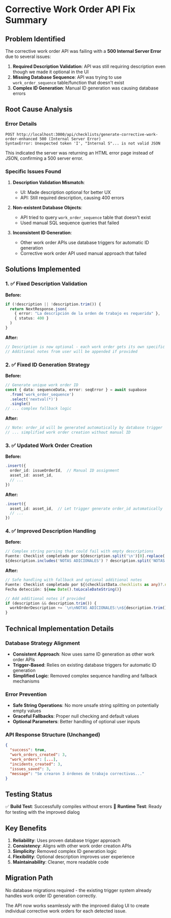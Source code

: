 # Corrective Work Order API Fix Summary

## Problem Identified

The corrective work order API was failing with a **500 Internal Server Error** due to several issues:

1. **Required Description Validation**: API was still requiring description even though we made it optional in the UI
2. **Missing Database Sequence**: API was trying to use `work_order_sequence` table/function that doesn't exist
3. **Complex ID Generation**: Manual ID generation was causing database errors

## Root Cause Analysis

### Error Details
```
POST http://localhost:3000/api/checklists/generate-corrective-work-order-enhanced 500 (Internal Server Error)
SyntaxError: Unexpected token 'I', "Internal S"... is not valid JSON
```

This indicated the server was returning an HTML error page instead of JSON, confirming a 500 server error.

### Specific Issues Found

1. **Description Validation Mismatch**: 
   - UI: Made description optional for better UX
   - API: Still required description, causing 400 errors

2. **Non-existent Database Objects**:
   - API tried to query `work_order_sequence` table that doesn't exist
   - Used manual SQL sequence queries that failed

3. **Inconsistent ID Generation**:
   - Other work order APIs use database triggers for automatic ID generation
   - Corrective work order API used manual approach that failed

## Solutions Implemented

### 1. ✅ Fixed Description Validation
**Before:**
```typescript
if (!description || !description.trim()) {
  return NextResponse.json(
    { error: "La descripción de la orden de trabajo es requerida" },
    { status: 400 }
  )
}
```

**After:**
```typescript
// Description is now optional - each work order gets its own specific description
// Additional notes from user will be appended if provided
```

### 2. ✅ Fixed ID Generation Strategy
**Before:**
```typescript
// Generate unique work order ID
const { data: sequenceData, error: seqError } = await supabase
  .from('work_order_sequence')
  .select('nextval(*)')
  .single()
// ... complex fallback logic
```

**After:**
```typescript
// Note: order_id will be generated automatically by database trigger
// ... simplified work order creation without manual ID
```

### 3. ✅ Updated Work Order Creation
**Before:**
```typescript
.insert({
  order_id: issueOrderId,  // Manual ID assignment
  asset_id: asset_id,
  // ...
})
```

**After:**
```typescript
.insert({
  asset_id: asset_id,  // Let trigger generate order_id automatically
  // ...
})
```

### 4. ✅ Improved Description Handling
**Before:**
```typescript
// Complex string parsing that could fail with empty descriptions
Fuente: Checklist completado por ${description.split('\n')[0].replace('...', '')}
${description.includes('NOTAS ADICIONALES') ? description.split('NOTAS ADICIONALES:')[1] : ''}
```

**After:**
```typescript
// Safe handling with fallback and optional additional notes
Fuente: Checklist completado por ${(checklistData.checklists as any)?.name || 'N/A'}
Fecha detección: ${new Date().toLocaleDateString()}

// Add additional notes if provided
if (description && description.trim()) {
  workOrderDescription += `\n\nNOTAS ADICIONALES:\n${description.trim()}`
}
```

## Technical Implementation Details

### Database Strategy Alignment
- **Consistent Approach**: Now uses same ID generation as other work order APIs
- **Trigger-Based**: Relies on existing database triggers for automatic ID generation
- **Simplified Logic**: Removed complex sequence handling and fallback mechanisms

### Error Prevention
- **Safe String Operations**: No more unsafe string splitting on potentially empty values
- **Graceful Fallbacks**: Proper null checking and default values
- **Optional Parameters**: Better handling of optional user inputs

### API Response Structure (Unchanged)
```json
{
  "success": true,
  "work_orders_created": 3,
  "work_orders": [...],
  "incidents_created": 3,
  "issues_saved": 3,
  "message": "Se crearon 3 órdenes de trabajo correctivas..."
}
```

## Testing Status

✅ **Build Test**: Successfully compiles without errors
🔄 **Runtime Test**: Ready for testing with the improved dialog

## Key Benefits

1. **Reliability**: Uses proven database trigger approach
2. **Consistency**: Aligns with other work order creation APIs
3. **Simplicity**: Removed complex ID generation logic
4. **Flexibility**: Optional description improves user experience
5. **Maintainability**: Cleaner, more readable code

## Migration Path

No database migrations required - the existing trigger system already handles work order ID generation correctly.

The API now works seamlessly with the improved dialog UI to create individual corrective work orders for each detected issue. 